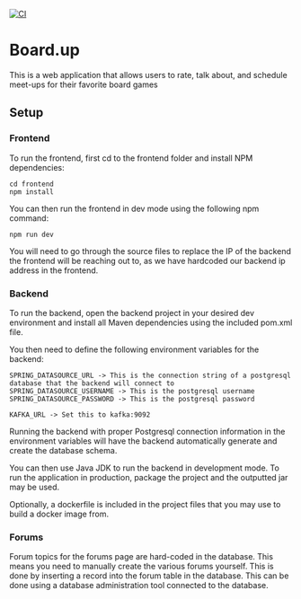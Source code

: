 [![CI](https://github.com/AydenHooke/Board.hub/actions/workflows/ci.yml/badge.svg)](https://github.com/AydenHooke/Board.hub/actions/workflows/ci.yml)
# Board.up
This is a web application that allows users to rate, talk about, and schedule meet-ups for their favorite board games

## Setup

### Frontend

To run the frontend, first cd to the frontend folder and install NPM dependencies:

```
cd frontend
npm install
```

You can then run the frontend in dev mode using the following npm command:

```
npm run dev
```

You will need to go through the source files to replace the IP of the backend the frontend will be reaching out to, as we have hardcoded our backend ip address in the frontend.

### Backend

To run the backend, open the backend project in your desired dev environment and install all Maven dependencies using the included pom.xml file.

You then need to define the following environment variables for the backend:

```
SPRING_DATASOURCE_URL -> This is the connection string of a postgresql database that the backend will connect to
SPRING_DATASOURCE_USERNAME -> This is the postgresql username
SPRING_DATASOURCE_PASSWORD -> This is the postgresql password

KAFKA_URL -> Set this to kafka:9092
```

Running the backend with proper Postgresql connection information in the environment variables will have the backend automatically generate and create the database schema.

You can then use Java JDK to run the backend in development mode. To run the application in production, package the project and the outputted jar may be used.

Optionally, a dockerfile is included in the project files that you may use to build a docker image from.

### Forums

Forum topics for the forums page are hard-coded in the database. This means you need to manually create the various forums yourself. This is done by inserting a record into the forum table in the database. This can be done using a database administration tool connected to the database.
